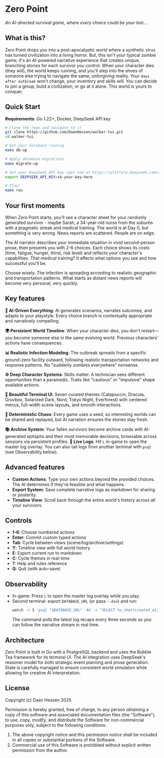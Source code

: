 # Zero Point

*An AI-directed survival game, where every choice could be your last...*

## What is this?

Zero Point drops you into a post-apocalyptic world where a synthetic virus has turned civilization into a living horror. But, this isn't your typical zombie game; it's an AI-powered narrative experience that creates unique, branching stories for each survivor you control. When your character dies (they will), the world keeps running, and you'll step into the shoes of someone else trying to navigate the same, unforgiving reality. Your `days after outbreak` won't change, your inventory and skills will. You can decide to join a group, build a civilization, or go at it alone. This world is yours to conquer.  

## Quick Start

**Requirements**: Go 1.22+, Docker, DeepSeek API key

```bash
# Clone the repo and navigate to it
git clone https://github.com/DaanHessen/walker-tui.git
cd walker-tui

# Get your database running
make db-up

# Apply database migrations
make migrate-up

# Set your DeepSeek API key (get one at https://platform.deepseek.com/api_keys)
export DEEPSEEK_API_KEY=sk-your-key-here

# Play!
make run
```

## Your first moments

When Zero Point starts, you'll see a character sheet for your randomly generated survivor - maybe Sarah, a 34-year-old nurse from the suburbs with a pragmatic streak and medical training. The world is at Day 0, but something is very wrong. News reports are scattered. People are on edge.

The AI narrator describes your immediate situation in vivid second-person prose, then presents you with 2-6 choices. Each choice shows its costs (time, fatigue, hunger, thirst, risk level) and reflects your character's capabilities. That medical training? It affects what options you see and how successful you'll be.

Choose wisely. The infection is spreading according to realistic geographic and transportation patterns. What starts as distant news reports will become very personal, very quickly.

## Key features

**🧠 AI-Driven Everything**: AI generates scenarios, narrates outcomes, and adapts to your playstyle. Every choice branch is contextually appropriate and narratively compelling.

**🌍 Persistent World Timeline**: When your character dies, you don't restart—you become someone else in the same evolving world. Previous characters' actions have consequences.

**📊 Realistic Infection Modeling**: The outbreak spreads from a specific ground-zero facility outward, following realistic transportation networks and response patterns. No "suddenly zombies everywhere" nonsense.

**⚙️ Deep Character Systems**: Skills matter. A technician sees different opportunities than a paramedic. Traits like "cautious" or "impulsive" shape available actions.

**🎨 Beautiful Terminal UI**: Seven curated themes (Catppuccin, Dracula, Gruvbox, Solarized Dark, Nord, Tokyo Night, Everforest) with centered menus, full-width scene layouts, and smooth interactions.

**🎲 Deterministic Chaos**: Every game uses a seed, so interesting worlds can be shared and replayed, but AI narration ensures the stories stay fresh.

**📚 Archive System**: Your fallen survivors become archive cards with AI-generated epitaphs and their most memorable decisions, browsable across sessions via persistent profiles.
**📝 Live Logs**: Hit `L` in-game to open the master log overlay. You can also tail logs from another terminal with `psql` (see Observability below).

## Advanced features

- **Custom Actions**: Type your own actions beyond the provided choices. The AI determines if they're feasible and what happens.
- **Export System**: Save complete narrative logs as markdown for sharing or posterity.
- **Timeline View**: Scroll back through the entire world's history across all your survivors.

## Controls

- **1-6**: Choose numbered actions
- **Enter**: Commit custom typed actions  
- **Tab**: Cycle between views (scene/log/archive/settings)
- **Y**: Timeline view with full world history
- **E**: Export current run to markdown
- **C**: Cycle themes in real-time
- **?**: Help and rules reference
- **Q**: Quit (with auto-save)

## Observability

- In-game: Press `L` to open the master log overlay while you play.
- Second terminal: export `DATABASE_URL` (or pass `--dsn`) and run:
  ```bash
  watch -n 3 'psql "$DATABASE_URL" -At -c "SELECT to_char(created_at, \'HH24:MI:SS\'), narrative_recap FROM master_logs ORDER BY created_at DESC LIMIT 8"'
  ```
  The command polls the latest log recaps every three seconds so you can follow the narrative stream in real time.

## Architecture

Zero Point is built in Go with a PostgreSQL backend and uses the Bubble Tea framework for its terminal UI. The AI integration uses DeepSeek's reasoner model for both strategic event planning and prose generation. State is carefully managed to ensure consistent world simulation while allowing for creative AI interpretation.

## License

Copyright (c) Daan Hessen 2025

Permission is hereby granted, free of charge, to any person obtaining a copy of this software and associated documentation files (the "Software"), to use, copy, modify, and distribute the Software for non-commercial purposes only, subject to the following conditions:

1. The above copyright notice and this permission notice shall be included
   in all copies or substantial portions of the Software.
2. Commercial use of this Software is prohibited without explicit written
   permission from the author.
